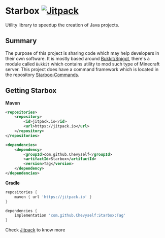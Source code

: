 Starbox [![Jitpack](https://jitpack.io/v/xChevy/Starbox.svg)](https://jitpack.io/#xChevy/Starbox)
===

Utility library to speedup the creation of Java projects.

Summary
--------
The purpose of this project is sharing code which may help developers in their own software. It is mostly based around [Bukkit/Spigot](https://www.spigotmc.org/), there's a module called `Bukkit` which contains utility to mod such type of Minecraft server. This project
does have a command framework which is located in the repository [Starbox-Commands](https://github.com/Chevyself/Starbox-Commands).

Getting Starbox
--------
**Maven**
```xml
<repositories>
    <repository>
        <id>jitpack.io</id>
        <url>https://jitpack.io</url>
    </repository>
</repositories>
```
```xml
<dependencies>
    <dependency>
        <groupId>com.github.Chevyself</groupId>
        <artifactId>Starbox</artifactId>
        <version>Tag</version>
    </dependency>
</dependencies>
```
**Gradle**
```gradle
repositories {
    maven { url 'https://jitpack.io' }
}
```
```gradle
dependencies {
    implementation 'com.github.Chevyself:Starbox:Tag'
}
```
Check [Jitpack](https://jitpack.io/#Chevyself/Starbox/) to know more